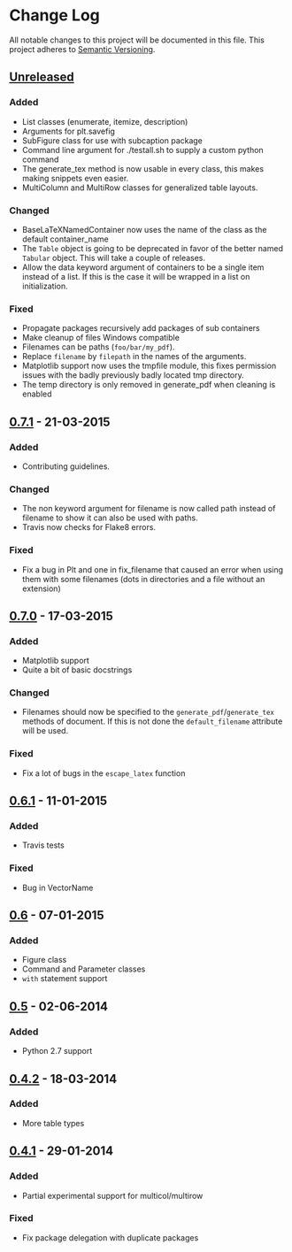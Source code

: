 # Change Log
All notable changes to this project will be documented in this file.
This project adheres to [Semantic Versioning](http://semver.org/).


## [Unreleased][unreleased]

### Added
- List classes (enumerate, itemize, description)
- Arguments for plt.savefig
- SubFigure class for use with subcaption package
- Command line argument for ./testall.sh to supply a custom python command
- The generate_tex method is now usable in every class, this makes making
    snippets even easier.
- MultiColumn and MultiRow classes for generalized table layouts.

### Changed
- BaseLaTeXNamedContainer now uses the name of the class as the default
    container_name
- The `Table` object is going to be deprecated in favor of the better named
    `Tabular` object. This will take a couple of releases.
- Allow the data keyword argument of containers to be a single item instead of a
    list. If this is the case it will be wrapped in a list on initialization.

### Fixed
- Propagate packages recursively add packages of sub containers
- Make cleanup of files Windows compatible
- Filenames can be paths (`foo/bar/my_pdf`).
- Replace `filename` by `filepath` in the names of the arguments.
- Matplotlib support now uses the tmpfile module, this fixes permission issues
    with the badly previously badly located tmp directory.
- The temp directory is only removed in generate_pdf when cleaning is
    enabled


## [0.7.1] - 21-03-2015
### Added
- Contributing guidelines.

### Changed
- The non keyword argument for filename is now called path instead of filename
    to show it can also be used with paths.
- Travis now checks for Flake8 errors.

### Fixed
- Fix a bug in Plt and one in fix_filename that caused an error when using them
    with some filenames (dots in directories and a file without an extension)


## [0.7.0] - 17-03-2015
### Added
- Matplotlib support
- Quite a bit of basic docstrings

### Changed
- Filenames should now be specified to the `generate_pdf`/`generate_tex`
  methods of document. If this is not done the `default_filename` attribute
  will be used.

### Fixed
- Fix a lot of bugs in the `escape_latex` function


## [0.6.1] - 11-01-2015
### Added
- Travis tests

### Fixed
- Bug in VectorName


## [0.6] - 07-01-2015
### Added
- Figure class
- Command and Parameter classes
- `with` statement support


## [0.5] - 02-06-2014
### Added
- Python 2.7 support


## [0.4.2] - 18-03-2014
### Added
- More table types


## [0.4.1] - 29-01-2014
### Added
- Partial experimental support for multicol/multirow

### Fixed
- Fix package delegation with duplicate packages


[unreleased]: https://github.com/JelteF/PyLaTeX/compare/v0.7.1...HEAD
[0.7.1]: https://github.com/JelteF/PyLaTeX/compare/v0.7.0...v0.7.1
[0.7.0]: https://github.com/JelteF/PyLaTeX/compare/v0.6.1...v0.7.0
[0.6.1]: https://github.com/JelteF/PyLaTeX/compare/v0.6...v0.6.1
[0.6]: https://github.com/JelteF/PyLaTeX/compare/v0.5...v0.6
[0.5]: https://github.com/JelteF/PyLaTeX/compare/v0.4.2...v0.5
[0.4.2]: https://github.com/JelteF/PyLaTeX/compare/v0.4.1...v0.4.2
[0.4.1]: https://github.com/JelteF/PyLaTeX/compare/68ddef6bc43a5dff42105c3a38068d87d99d049f...v0.4.1
